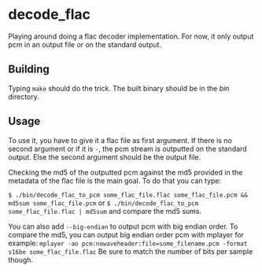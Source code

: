 decode_flac
===========

Playing around doing a flac decoder implementation. For now, it only output pcm
in an output file or on the standard output.

## Building

Typing `make` should do the trick. The built binary should be in the *bin*
directory.

## Usage

To use it, you have to give it a flac file as first argument. If there is no
second argument or if it is `-`, the pcm stream is outputted on the standard
output. Else the second argument should be the output file.

Checking the md5 of the outputted pcm against the md5 provided in the metadata
of the flac file is the main goal. To do that you can type:

`$ ./bin/decode_flac_to_pcm some_flac_file.flac some_flac_file.pcm && md5sum
some_flac_file.pcm`
or
`$ ./bin/decode_flac_to_pcm some_flac_file.flac | md5sum`
and compare the md5 sums.

You can also add `--big-endian` to output pcm with big endian order. To compare
the md5, you can output big endian order pcm with mplayer for example:
`mplayer -ao pcm:nowaveheader:file=some_filename.pcm -format s16be
some_flac_file.flac`
Be sure to match the number of bits per sample though.
